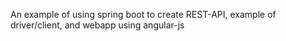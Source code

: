 An example of using spring boot to create REST-API, example of driver/client, and webapp using angular-js
